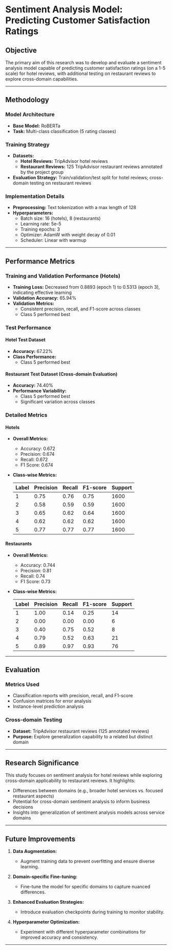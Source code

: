 # Sentiment Analysis Model: Predicting Customer Satisfaction Ratings

## Objective
The primary aim of this research was to develop and evaluate a sentiment analysis model capable of predicting customer satisfaction ratings (on a 1-5 scale) for hotel reviews, with additional testing on restaurant reviews to explore cross-domain capabilities.

---

## Methodology

### Model Architecture
- **Base Model:** RoBERTa
- **Task:** Multi-class classification (5 rating classes)

### Training Strategy
- **Datasets:**
  - **Hotel Reviews:** TripAdvisor hotel reviews
  - **Restaurant Reviews:** 125 TripAdvisor restaurant reviews annotated by the project group
- **Evaluation Strategy:** Train/validation/test split for hotel reviews; cross-domain testing on restaurant reviews

### Implementation Details
- **Preprocessing:** Text tokenization with a max length of 128
- **Hyperparameters:**
  - Batch size: 16 (hotels), 8 (restaurants)
  - Learning rate: 5e-5
  - Training epochs: 3
  - Optimizer: AdamW with weight decay of 0.01
  - Scheduler: Linear with warmup

---

## Performance Metrics

### Training and Validation Performance (Hotels)
- **Training Loss:** Decreased from 0.8893 (epoch 1) to 0.5313 (epoch 3), indicating effective learning
- **Validation Accuracy:** 65.94%
- **Validation Metrics:**
  - Consistent precision, recall, and F1-score across classes
  - Class 5 performed best

### Test Performance

#### Hotel Test Dataset
- **Accuracy:** 67.22%
- **Class Performance:**
  - Class 5 performed best

#### Restaurant Test Dataset (Cross-domain Evaluation)
- **Accuracy:** 74.40%
- **Performance Variability:**
  - Class 5 performed best
  - Significant variation across classes

### Detailed Metrics
#### Hotels
- **Overall Metrics:**
  
  - Accuracy: 0.672
  - Precision: 0.674
  - Recall: 0.672
  - F1 Score: 0.674
- **Class-wise Metrics:**
  
  | Label | Precision | Recall | F1-score | Support |
  |-------|-----------|--------|----------|---------|
  | 1     | 0.75      | 0.76   | 0.75     | 1600    |
  | 2     | 0.58      | 0.59   | 0.59     | 1600    |
  | 3     | 0.65      | 0.62   | 0.64     | 1600    |
  | 4     | 0.62      | 0.62   | 0.62     | 1600    |
  | 5     | 0.77      | 0.77   | 0.77     | 1600    |

#### Restaurants
- **Overall Metrics:**
  
  - Accuracy: 0.744
  - Precision: 0.81
  - Recall: 0.74
  - F1 Score: 0.73
- **Class-wise Metrics:**
  
  | Label | Precision | Recall | F1-score | Support |
  |-------|-----------|--------|----------|---------|
  | 1     | 1.00      | 0.14   | 0.25     | 14      |
  | 2     | 0.00      | 0.00   | 0.00     | 6       |
  | 3     | 0.40      | 0.75   | 0.52     | 8       |
  | 4     | 0.79      | 0.52   | 0.63     | 21      |
  | 5     | 0.89      | 0.97   | 0.93     | 76      |

---

## Evaluation

### Metrics Used
- Classification reports with precision, recall, and F1-score
- Confusion matrices for error analysis
- Instance-level prediction analysis

### Cross-domain Testing
- **Dataset:** TripAdvisor restaurant reviews (125 annotated reviews)
- **Purpose:** Explore generalization capability to a related but distinct domain

---

## Research Significance
This study focuses on sentiment analysis for hotel reviews while exploring cross-domain applicability to restaurant reviews. It highlights:
- Differences between domains (e.g., broader hotel services vs. focused restaurant aspects)
- Potential for cross-domain sentiment analysis to inform business decisions
- Insights into generalization of sentiment analysis models across service domains

---

## Future Improvements

1. **Data Augmentation:**
   - Augment training data to prevent overfitting and ensure diverse learning.

2. **Domain-specific Fine-tuning:**
   - Fine-tune the model for specific domains to capture nuanced differences.

3. **Enhanced Evaluation Strategies:**
   - Introduce evaluation checkpoints during training to monitor stability.

4. **Hyperparameter Optimization:**
   - Experiment with different hyperparameter combinations for improved accuracy and consistency.

---
